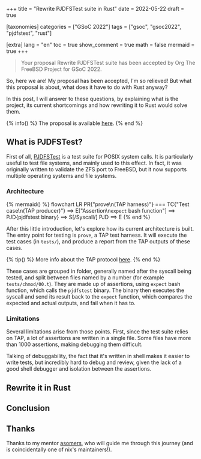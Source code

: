 +++
title = "Rewrite PJDFSTest suite in Rust"
date = 2022-05-22
draft = true

[taxonomies]
categories = ["GSoC 2022"]
tags = ["gsoc", "gsoc2022", "pjdfstest", "rust"]

[extra]
lang = "en"
toc = true
show_comment = true
math = false
mermaid = true
+++

> Your proposal Rewrite PJDFSTest suite has been accepted by Org The FreeBSD Project for GSoC 2022.

So, here we are! My proposal has been accepted, I'm so relieved!
But what this proposal is about, what does it have to do with Rust anyway?

<!-- more -->

In this post, I will answer to these questions,
by explaining what is the project,
its current shortcomings and how rewriting it to Rust would solve them.

{% info() %}
The proposal is available [here](https://github.com/musikid/gsoc/).
{% end %}

## What is PJDFSTest?

First of all, [PJDFSTest](https://github.com/pjd/pjdfstest) is a test suite for POSIX system calls.
It is particularly useful to test file systems, and mainly used to this effect.
In fact, it was originally written to validate the ZFS port to FreeBSD,
but it now supports multiple operating systems and file systems.


### Architecture

{% mermaid() %}
flowchart LR
PR{"prove\n(TAP harness)"} === TC{"Test case\n(TAP producer)"} ==> E["Assertion\n`expect` bash function"] ==> PJD{pjdfstest binary} ==> S[/Syscall/]
PJD ==> E
{% end %}

After this little introduction, let's explore how its current architecture is built.
The entry point for testing is `prove`, a TAP test harness.
It will execute the test cases (in `tests/`),
and produce a report from the TAP outputs of these cases.

{% tip() %}
More info about the TAP protocol [here](https://en.wikipedia.org/wiki/Test_Anything_Protocol).
{% end %}

These cases are grouped in folder,
generally named after the syscall being tested,
and split between files named by a number (for example `tests/chmod/00.t`). 
They are made up of assertions,
using `expect` bash function, which calls the `pjdfstest` binary. 
The binary then executes the syscall and send its result back to the `expect` function,
which compares the expected and actual outputs,
and fail when it has to.

<!--

#### Test case

The typical shape of a test case is:

- Description
- Include of `misc.sh`
- Check for feature support
- TAP plan for the case
- Randomly generated names
- Assertions

```sh
#!/bin/sh

desc="chflags returns EPERM if a user tries to set or remove the SF_SNAPSHOT flag"

dir=`dirname $0`
. ${dir}/../misc.sh

require chflags_SF_SNAPSHOT

echo "1..145"

n0=`namegen`
n1=`namegen`
n2=`namegen`

expect 0 mkdir ${n0} 0755
cdir=`pwd`
cd ${n0}

for type in regular dir fifo block char socket symlink; do
	if [ "${type}" != "symlink" ]; then
		create_file ${type} ${n1}
		expect EPERM -u 65534 -g 65534 chflags ${n1} SF_SNAPSHOT
		expect none stat ${n1} flags
		expect EPERM chflags ${n1} SF_SNAPSHOT
		expect none stat ${n1} flags
		expect 0 chown ${n1} 65534 65534
		expect EPERM -u 65534 -g 65534 chflags ${n1} SF_SNAPSHOT
		expect none stat ${n1} flags
		expect EPERM chflags ${n1} SF_SNAPSHOT
		expect none stat ${n1} flags
		if [ "${type}" = "dir" ]; then
			expect 0 rmdir ${n1}
		else
			expect 0 unlink ${n1}
		fi
	fi
```

-->

### Limitations

Several limitations arise from those points.
First, since the test suite relies on TAP, 
a lot of assertions are written in a single file.
Some files have more than 1000 assertions, making debugging them difficult.

Talking of debuggability, the fact that it's written in shell makes it easier to write tests, 
but incredibly hard to debug and review, 
given the lack of a good shell debugger and isolation between the assertions.

## Rewrite it in Rust

### 


## Conclusion

## Thanks

Thanks to my mentor [asomers](https://github.com/asomers), who will guide me through this journey (and is coincidentally one of nix's maintainers!).
